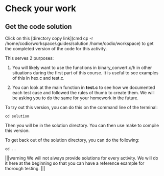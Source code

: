# Check your work

## Get the code solution

Click on this [directory copy link](cmd cp -r /home/codio/workspace/.guides/solution /home/codio/workspace) to get the completed version of the code for this activity.

This serves 2 purposes:

1. You will likely want to use the functions in binary_convert.c/h in other situations during the first part of this course. It is useful to see examples of this in hex.c and test.c.

2. You can look at the main function in **test.c** to see how we documented each test case and followed the rules of thumb to create them. We will be asking you to do the same for your homework in the future.

To try out this version, you can do this on the command line of the terminal:

    cd solution

Then you will be in the solution directory. You can then use make to compile this version.

To get back out of the solution directory, you can do the following:

    cd ..
	
|||warning
We will not always provide solutions for every activity. We will do it here at the beginning so that you can have a reference example for thorough testing.
|||
